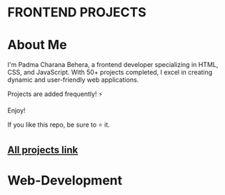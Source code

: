 # FRONTEND PROJECTS 

# About Me

I'm Padma Charana Behera, a frontend developer specializing in HTML, CSS, and JavaScript. With 50+ projects completed, I excel in creating dynamic and user-friendly web applications.

Projects are added frequently! ⚡

Enjoy!

If you like this repo, be sure to ⭐ it.

## [All projects link](https://github.com/Padma-78) 

# Web-Development
